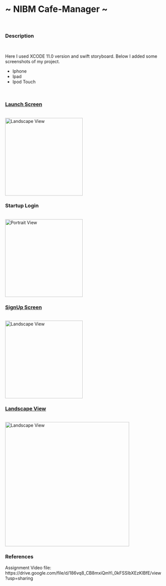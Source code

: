 <h1>~ NIBM Cafe-Manager ~</h1><br>

<h3>Description</h3><br>
<p>Here I used XCODE 11.0 version and swift storyboard. Below I added some screenshots of my project.</p>
<ul>
  <li>Iphone</li>
  <li>Ipad</li>
  <li>Ipod Touch</li>
</ul><br>

<p align="left"><h3> <u>Launch Screen</u></h3> </p><br>
<img src="https://user-images.githubusercontent.com/77487432/116721519-04f54380-a9fb-11eb-8c0f-6e06deec1291.png"  alt="Landscape View" width="250"><br>
<p align="left"> <h3>Startup Login</h3>  </p><br>
<img src="https://user-images.githubusercontent.com/77487432/116721798-5a315500-a9fb-11eb-8aa8-8a1555c819c3.png"
 alt="Portrait View" width="250"><br>
<p align="left"> <u> <h3> SignUp Screen </h3></u> </p><br>
<img src="https://user-images.githubusercontent.com/77487432/116721976-86e56c80-a9fb-11eb-9e3e-3aef68270cc6.png"  alt="Landscape View" width="250"><br>
<p align="left"> <u><h3>Landscape View </h3></u> </p><br>
<img src="https://user-images.githubusercontent.com/77487432/106849129-2bdffa00-66d8-11eb-9bc2-9ea439604abc.PNG"  alt="Landscape View" width="400"><br>
<h3>References</h3>
<P> Assignment Video file: https://drive.google.com/file/d/186vq8_CB8mxiQmYi_0kFSSIbXEzKlBfE/view?usp=sharing </p>



